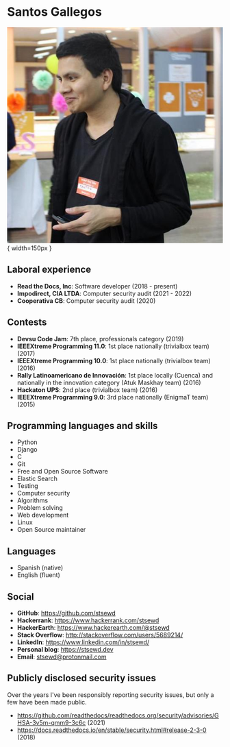 # Santos Gallegos

![me](../images/me.jpg){ width=150px }

## Laboral experience

- **Read the Docs, Inc**: Software developer (2018 - present)
- **Impodirect, CIA LTDA**: Computer security audit (2021 - 2022)
- **Cooperativa CB**: Computer security audit (2020)

## Contests

- **Devsu Code Jam**: 7th place, professionals category (2019)
- **IEEEXtreme Programming 11.0**: 1st place nationally (trivialbox team) (2017)
- **IEEEXtreme Programming 10.0**: 1st place nationally (trivialbox team) (2016)
- **Rally Latinoamericano de Innovación**:
  1st place locally (Cuenca) and nationally in the innovation category (Atuk Maskhay team) (2016)
- **Hackaton UPS**: 2nd place (trivialbox team) (2016)
- **IEEEXtreme Programming 9.0**: 3rd place nationally (EnigmaT team) (2015)

## Programming languages and skills

- Python
- Django
- C
- Git
- Free and Open Source Software
- Elastic Search
- Testing
- Computer security
- Algorithms
- Problem solving
- Web development
- Linux
- Open Source maintainer

## Languages

- Spanish (native)
- English (fluent)

## Social

- **GitHub**: <https://github.com/stsewd>
- **Hackerrank**: <https://www.hackerrank.com/stsewd>
- **HackerEarth**: <https://www.hackerearth.com/@stsewd>
- **Stack Overflow**: <http://stackoverflow.com/users/5689214/>
- **LinkedIn**: <https://www.linkedin.com/in/stsewd/>
- **Personal blog**: <https://stsewd.dev>
- **Email**: <stsewd@protonmail.com>

## Publicly disclosed security issues

Over the years I've been responsibly reporting security issues,
but only a few have been made public.

- https://github.com/readthedocs/readthedocs.org/security/advisories/GHSA-3v5m-qmm9-3c6c (2021)
- https://docs.readthedocs.io/en/stable/security.html#release-2-3-0 (2018)

